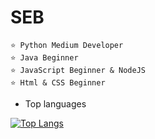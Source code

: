# SEB
```
⭐ Python Medium Developer
⭐ Java Beginner 
⭐ JavaScript Beginner & NodeJS
⭐ Html & CSS Beginner
```

- Top languages

[![Top Langs](https://github-readme-stats.vercel.app/api/top-langs/?username=iSebDev)](https://github.com/iSebDev/iSebDev/blob/main/README.md)
